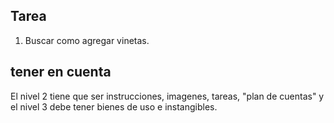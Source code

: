 ## Tarea
1. Buscar como agregar vinetas.
## tener en cuenta
El nivel 2 tiene que ser instrucciones, imagenes, tareas, "plan de cuentas" y el nivel 3 debe tener bienes de uso e instangibles.
